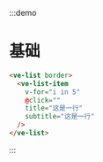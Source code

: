 :::demo
# 基础

```html
<ve-list border>
  <ve-list-item
    v-for="i in 5"
    @click=""
    title="这是一行"
    subtitle="这是一行"
  />
</ve-list>
```
:::